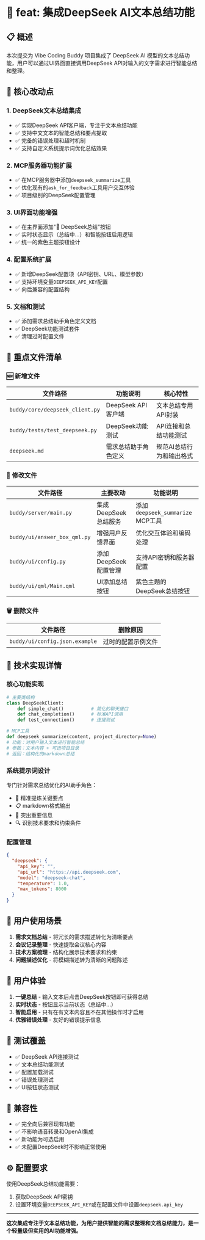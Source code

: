# 🤖 feat: 集成DeepSeek AI文本总结功能

## 📋 概述

本次提交为 Vibe Coding Buddy 项目集成了 DeepSeek AI 模型的文本总结功能，用户可以通过UI界面直接调用DeepSeek API对输入的文字需求进行智能总结和整理。

## 🚀 核心改动点

### 1. **DeepSeek文本总结集成**
- ✅ 实现DeepSeek API客户端，专注于文本总结功能
- ✅ 支持中文文本的智能总结和要点提取
- ✅ 完备的错误处理和超时机制
- ✅ 支持自定义系统提示词优化总结效果

### 2. **MCP服务器功能扩展**
- ✅ 在MCP服务器中添加`deepseek_summarize`工具
- ✅ 优化现有的`ask_for_feedback`工具用户交互体验
- ✅ 项目级别的DeepSeek配置管理

### 3. **UI界面功能增强**
- ✅ 在主界面添加"🤖 DeepSeek总结"按钮
- ✅ 实时状态显示（总结中...）和智能按钮启用逻辑
- ✅ 统一的紫色主题按钮设计

### 4. **配置系统扩展**
- ✅ 新增DeepSeek配置项（API密钥、URL、模型参数）
- ✅ 支持环境变量`DEEPSEEK_API_KEY`配置
- ✅ 向后兼容的配置结构

### 5. **文档和测试**
- ✅ 添加需求总结助手角色定义文档
- ✅ DeepSeek功能测试套件
- ✅ 清理过时配置文件

## 📁 重点文件清单

### 🆕 新增文件
| 文件路径 | 功能说明 | 核心特性 |
|---------|---------|---------|
| `buddy/core/deepseek_client.py` | DeepSeek API客户端 | 文本总结专用API封装 |
| `buddy/tests/test_deepseek.py` | DeepSeek功能测试 | API连接和总结功能测试 |
| `deepseek.md` | 需求总结助手角色定义 | 规范AI总结行为和输出格式 |

### 🔧 修改文件
| 文件路径 | 主要改动 | 功能说明 |
|---------|---------|---------|
| `buddy/server/main.py` | 集成DeepSeek总结服务 | 添加`deepseek_summarize` MCP工具 |
| `buddy/ui/answer_box_qml.py` | 增强用户反馈界面 | 优化交互体验和编码处理 |
| `buddy/ui/config.py` | 添加DeepSeek配置管理 | 支持API密钥和服务器配置 |
| `buddy/ui/qml/Main.qml` | UI添加总结按钮 | 紫色主题的DeepSeek总结按钮 |

### 🗑️ 删除文件
| 文件路径 | 删除原因 |
|---------|---------|
| `buddy/ui/config.json.example` | 过时的配置示例文件 |

## 🔧 技术实现详情

### 核心功能实现
```python
# 主要类结构
class DeepSeekClient:
    def simple_chat()          # 简化的聊天接口
    def chat_completion()      # 标准API调用
    def test_connection()      # 连接测试

# MCP工具
def deepseek_summarize(content, project_directory=None)
# 功能：对用户输入文本进行智能总结
# 参数：文本内容 + 可选项目目录
# 返回：结构化的markdown总结
```

### 系统提示词设计
专门针对需求总结优化的AI助手角色：
- 📝 精准提炼关键要点
- 📋 markdown格式输出  
- 🎯 突出重要信息
- 🔍 识别技术要求和约束条件

### 配置管理
```json
{
  "deepseek": {
    "api_key": "",
    "api_url": "https://api.deepseek.com", 
    "model": "deepseek-chat",
    "temperature": 1.0,
    "max_tokens": 8000
  }
}
```

## 🎯 用户使用场景

1. **需求文档总结** - 将冗长的需求描述转化为清晰要点
2. **会议记录整理** - 快速提取会议核心内容
3. **技术方案梳理** - 结构化展示技术要求和约束
4. **问题描述优化** - 将模糊描述转为清晰的问题陈述

## 🎨 用户体验

1. **一键总结** - 输入文本后点击DeepSeek按钮即可获得总结
2. **实时状态** - 按钮显示当前状态（总结中...）
3. **智能启用** - 只有在有文本内容且不在其他操作时才启用
4. **优雅错误处理** - 友好的错误提示信息

## 🧪 测试覆盖

- ✅ DeepSeek API连接测试
- ✅ 文本总结功能测试  
- ✅ 配置加载测试
- ✅ 错误处理测试
- ✅ UI按钮状态测试

## 🔄 兼容性

- ✅ 完全向后兼容现有功能
- ✅ 不影响语音转录和OpenAI集成
- ✅ 新功能为可选启用
- ✅ 未配置DeepSeek时不影响正常使用

## ⚙️ 配置要求

使用DeepSeek总结功能需要：
1. 获取DeepSeek API密钥
2. 设置环境变量`DEEPSEEK_API_KEY`或在配置文件中设置`deepseek.api_key`

---

**这次集成专注于文本总结功能，为用户提供智能的需求整理和文档总结能力，是一个轻量级但实用的AI功能增强。** 